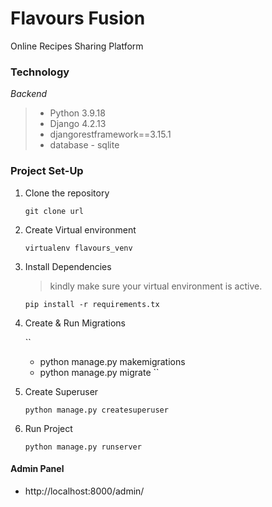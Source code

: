 # Flavours Fusion
Online Recipes Sharing Platform

### Technology

_Backend_

> - Python 3.9.18
> - Django 4.2.13 
> - djangorestframework==3.15.1
> - database - sqlite


### Project Set-Up

1. Clone the repository

    ``
        git clone url
    ``

2. Create Virtual environment

   ``
      virtualenv flavours_venv
   ``
3. Install Dependencies 

    > kindly make sure your virtual environment is active.

     ``
        pip install -r requirements.tx  
     ``

4. Create & Run Migrations

    ``
    - python manage.py makemigrations
    - python manage.py migrate
    ``

5. Create Superuser

    ``
    python manage.py createsuperuser
    ``

6. Run Project

    ``
    python manage.py runserver
    ``


#### Admin Panel

- http://localhost:8000/admin/
